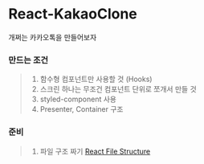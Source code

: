 # React-KakaoClone

개쩌는 카카오톡을 만들어보자

### 만드는 조건

> 1. 함수형 컴포넌트만 사용할 것 (Hooks)
> 2. 스크린 하나는 무조건 컴포넌트 단위로 쪼개서 만들 것
> 3. styled-component 사용
> 4. Presenter, Container 구조

### 준비

> 1. 파일 구조 짜기 [React File Structure](https://ko.reactjs.org/docs/faq-structure.html)
